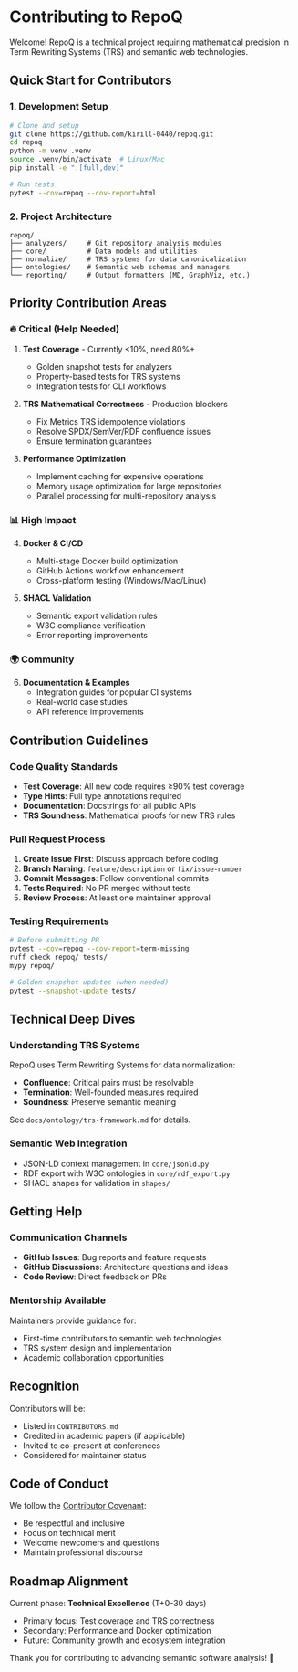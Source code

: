 # Contributing to RepoQ

Welcome! RepoQ is a technical project requiring mathematical precision in Term Rewriting Systems (TRS) and semantic web technologies.

## Quick Start for Contributors

### 1. Development Setup
```bash
# Clone and setup
git clone https://github.com/kirill-0440/repoq.git
cd repoq
python -m venv .venv
source .venv/bin/activate  # Linux/Mac
pip install -e ".[full,dev]"

# Run tests
pytest --cov=repoq --cov-report=html
```

### 2. Project Architecture
```
repoq/
├── analyzers/     # Git repository analysis modules
├── core/          # Data models and utilities  
├── normalize/     # TRS systems for data canonicalization
├── ontologies/    # Semantic web schemas and managers
└── reporting/     # Output formatters (MD, GraphViz, etc.)
```

## Priority Contribution Areas

### 🔥 Critical (Help Needed)
1. **Test Coverage** - Currently <10%, need 80%+
   - Golden snapshot tests for analyzers
   - Property-based tests for TRS systems
   - Integration tests for CLI workflows

2. **TRS Mathematical Correctness** - Production blockers
   - Fix Metrics TRS idempotence violations
   - Resolve SPDX/SemVer/RDF confluence issues  
   - Ensure termination guarantees

3. **Performance Optimization**
   - Implement caching for expensive operations
   - Memory usage optimization for large repositories
   - Parallel processing for multi-repository analysis

### 📊 High Impact
4. **Docker & CI/CD**
   - Multi-stage Docker build optimization
   - GitHub Actions workflow enhancement
   - Cross-platform testing (Windows/Mac/Linux)

5. **SHACL Validation**
   - Semantic export validation rules
   - W3C compliance verification
   - Error reporting improvements

### 🌍 Community
6. **Documentation & Examples**
   - Integration guides for popular CI systems
   - Real-world case studies
   - API reference improvements

## Contribution Guidelines

### Code Quality Standards
- **Test Coverage**: All new code requires ≥90% test coverage
- **Type Hints**: Full type annotations required  
- **Documentation**: Docstrings for all public APIs
- **TRS Soundness**: Mathematical proofs for new TRS rules

### Pull Request Process
1. **Create Issue First**: Discuss approach before coding
2. **Branch Naming**: `feature/description` or `fix/issue-number`
3. **Commit Messages**: Follow conventional commits
4. **Tests Required**: No PR merged without tests
5. **Review Process**: At least one maintainer approval

### Testing Requirements
```bash
# Before submitting PR
pytest --cov=repoq --cov-report=term-missing
ruff check repoq/ tests/
mypy repoq/

# Golden snapshot updates (when needed)
pytest --snapshot-update tests/
```

## Technical Deep Dives

### Understanding TRS Systems
RepoQ uses Term Rewriting Systems for data normalization:
- **Confluence**: Critical pairs must be resolvable
- **Termination**: Well-founded measures required
- **Soundness**: Preserve semantic meaning

See `docs/ontology/trs-framework.md` for details.

### Semantic Web Integration
- JSON-LD context management in `core/jsonld.py`
- RDF export with W3C ontologies in `core/rdf_export.py`  
- SHACL shapes for validation in `shapes/`

## Getting Help

### Communication Channels
- **GitHub Issues**: Bug reports and feature requests
- **GitHub Discussions**: Architecture questions and ideas
- **Code Review**: Direct feedback on PRs

### Mentorship Available
Maintainers provide guidance for:
- First-time contributors to semantic web technologies
- TRS system design and implementation
- Academic collaboration opportunities

## Recognition

Contributors will be:
- Listed in `CONTRIBUTORS.md`
- Credited in academic papers (if applicable)
- Invited to co-present at conferences
- Considered for maintainer status

## Code of Conduct

We follow the [Contributor Covenant](https://www.contributor-covenant.org/):
- Be respectful and inclusive
- Focus on technical merit
- Welcome newcomers and questions
- Maintain professional discourse

## Roadmap Alignment

Current phase: **Technical Excellence** (T+0-30 days)
- Primary focus: Test coverage and TRS correctness
- Secondary: Performance and Docker optimization
- Future: Community growth and ecosystem integration

Thank you for contributing to advancing semantic software analysis! 🚀